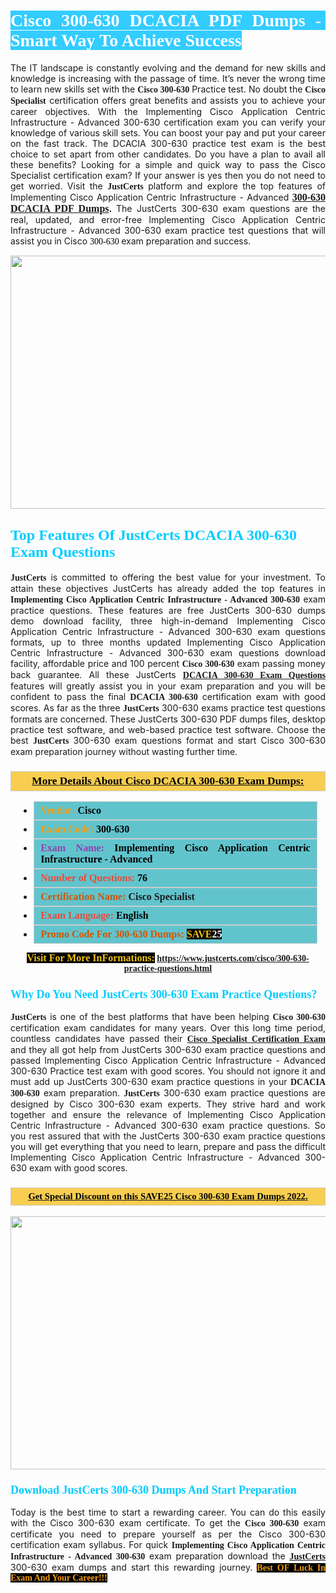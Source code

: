 <h1 style="text-align: justify;"><span style="color:#ffffff;"><span style="font-family:Georgia,serif;"><strong><span style="background-color:#33ccff;">Cisco 300-630 DCACIA PDF Dumps -&nbsp; Smart Way To Achieve Success</span></strong></span></span></h1>

<p style="text-align: justify;">The IT landscape is constantly evolving and the demand for new skills and knowledge is increasing with the passage of time. It&rsquo;s never the wrong time to learn new skills set with the&nbsp;<span style="font-family:Georgia,serif;"><strong>Cisco 300-630</strong></span>&nbsp;Practice test. No doubt the&nbsp;<span style="font-family:Georgia,serif;"><strong>Cisco Specialist</strong></span> certification offers great benefits and assists you to achieve your career objectives. With the Implementing Cisco Application Centric Infrastructure - Advanced 300-630 certification exam you can verify your knowledge of various skill sets. You can boost your pay and put your career on the fast track. The DCACIA 300-630 practice test exam is the best choice to set apart from other candidates. Do you have a plan to avail all these benefits? Looking for a simple and quick way to pass the Cisco Specialist certification exam? If your answer is yes then you do not need to get worried. Visit the <span style="font-family:Georgia,serif;"><span style="font-size:14px;"><strong>JustCerts</strong></span></span> platform and explore the top features of Implementing Cisco Application Centric Infrastructure - Advanced <span style="color:#000000;"><strong><span style="font-family:Georgia,serif;"><span style="font-size:16px;"><a href="https://www.justcerts.com/cisco/300-630-practice-questions.html">300-630 DCACIA PDF Dumps</a></span></span>.</strong></span><span style="color:#e74c3c;"><strong>&nbsp;</strong></span>The JustCerts 300-630 exam questions are the real, updated, and error-free Implementing Cisco Application Centric Infrastructure - Advanced 300-630 exam practice test questions that will assist you in Cisco <span style="color:#000000;"><span style="font-size:14px;"><span style="font-family:Georgia,serif;">300-630&nbsp;</span></span></span>exam preparation and success.</p>

<p style="text-align: center;"><a href="https://www.justcerts.com/cisco/300-630-practice-questions.html"><img alt="" src="https://i.imgur.com/3zmepCe.jpg" style="width: 720px; height: 405px;" /></a></p>

<h2 style="margin-right:0in; margin-left:0in"><span style="color:#00ccff;"><span style="font-family:Georgia,serif;"><strong><span style="font-size:18pt">Top Features Of JustCerts DCACIA 300-630 Exam Questions</span></strong></span></span></h2>

<p style="text-align: justify;"><span style="font-family:Georgia,serif;"><span style="font-size:14px;"><strong>JustCerts</strong></span></span> is committed to offering the best value for your investment. To attain these objectives JustCerts has already added the top features in <span style="font-family:Georgia,serif;"><strong>Implementing Cisco Application Centric Infrastructure - Advanced 300-630</strong></span> exam practice questions. These features are free JustCerts 300-630 dumps demo download facility, three high-in-demand Implementing Cisco Application Centric Infrastructure - Advanced 300-630 exam questions formats, up to three months updated Implementing Cisco Application Centric Infrastructure - Advanced 300-630 exam questions download facility, affordable price and 100 percent <span style="font-family:Georgia,serif;"><strong>Cisco 300-630</strong></span> exam passing money back guarantee. All these JustCerts <span style="font-family:Georgia,serif;"><strong><a href="https://www.justcerts.com/cisco/300-630-practice-questions.html">DCACIA 300-630 Exam Questions</a></strong></span> features will greatly assist you in your exam preparation and you will be confident to pass the final <span style="font-family:Georgia,serif;"><strong>DCACIA 300-630</strong></span> certification exam with good scores. As far as the three <span style="font-size:14px;"><span style="font-family:Georgia,serif;"><strong>JustCerts</strong></span></span> 300-630 exams practice test questions formats are concerned. These JustCerts 300-630 PDF dumps files, desktop practice test software, and web-based practice test software. Choose the best <span style="font-size:14px;"><span style="font-family:Georgia,serif;"><strong>JustCerts</strong></span></span> 300-630 exam questions format and start Cisco 300-630 exam preparation journey without wasting further time.</p>

<h3 style="background: #f7ce50; border: 1px solid rgb(204, 204, 204); padding: 5px 10px; text-align: center;"><span style="font-family:Georgia,serif;"><u><u><span style="color:#000000;"><span style="font-size:11pt"><span style="line-height:normal"><b><span style="font-size:13.0pt"><span cambria="">More Details About Cisco&nbsp;DCACIA 300-630 Exam Dumps:</span></span></b></span></span></span></u></u></span></h3>

<ul>
	<li style="margin:0cm 10pt">
	<div style="background:#61c4cd; border: 1px solid rgb(204, 204, 204); padding: 5px 10px; text-align: justify;"><span style="font-family:Georgia,serif;"><span style="font-size:11pt"><span style="line-height:normal"><b><span style="font-size:12.0pt"><span new="" roman="" times=""><span style="color:#f39c12;">Vendor:</span> <span style="color:#000000;">Cisco</span></span></span></b></span></span></span></div>
	</li>
	<li style="margin:0cm 10pt">
	<div style="background: #61c4cd; border: 1px solid rgb(204, 204, 204); padding: 5px 10px; text-align: justify;"><span style="font-family:Georgia,serif;"><span style="font-size:11pt"><span style="line-height:normal"><b><span style="font-size:12.0pt"><span new="" roman="" times=""><span style="color:#f39c12;">Exam Code:</span> <span style="color:#000000;">300-630</span></span></span></b></span></span></span></div>
	</li>
	<li style="margin:0cm 10pt">
	<div style="background: #61c4cd; border: 1px solid rgb(204, 204, 204); padding: 5px 10px; text-align: justify;"><span style="font-family:Georgia,serif;"><span style="font-size:11pt"><span style="line-height:normal"><b><span style="font-size:12.0pt"><span new="" roman="" times=""><span style="color:#8e44ad;">Exam Name:</span> <span style="color:#000000;">Implementing Cisco Application Centric Infrastructure - Advanced</span></span></span></b></span></span></span></div>
	</li>
	<li style="margin:0cm 10pt">
	<div style="background: #61c4cd; border: 1px solid rgb(204, 204, 204); padding: 5px 10px;"><span style="font-family:Georgia,serif;"><span style="font-size:11pt"><span style="line-height:normal"><b><span style="font-size:12.0pt"><span new="" roman="" times=""><span style="color:#e74c3c;">Number of Questions:</span><span style="color:#000000;"><span style="color:#f1c40f;"> </span>76</span></span></span></b></span></span></span></div>
	</li>
	<li style="margin:0cm 10pt">
	<div style="background: #61c4cd; border: 1px solid rgb(204, 204, 204); padding: 5px 10px; text-align: justify;"><span style="font-family:Georgia,serif;"><span style="font-size:11pt"><span style="line-height:normal"><b><span style="font-size:12.0pt"><span new="" roman="" times=""><span style="color:#d35400;">Certification Name:</span>&nbsp;Cisco Specialist</span></span></b></span></span></span></div>
	</li>
	<li style="margin:0cm 10pt">
	<div style="background: #61c4cd; border: 1px solid rgb(204, 204, 204); padding: 5px 10px; text-align: justify;"><span style="font-family:Georgia,serif;"><span style="font-size:11pt"><span style="line-height:normal"><b><span style="font-size:12.0pt"><span new="" roman="" times=""><span style="color:#e74c3c;">Exam Language:</span> <span style="color:#000000;">English</span></span></span></b></span></span></span></div>
	</li>
	<li style="margin:0cm 10pt">
	<div style="background: #61c4cd; border: 1px solid rgb(204, 204, 204); padding: 5px 10px;"><span style="font-family:Georgia,serif;"><span style="font-size:11pt"><span style="line-height:normal"><b><span style="font-size:12.0pt"><span new="" roman="" times=""><span style="color:#d35400;">Promo Code For 300-630 Dumps:</span><span style="color:#f1c40f;"> <span style="background-color:#000000;">SAVE</span></span><span style="color:#ffffff;"><span style="background-color:#000000;">25</span></span></span></span></b></span></span></span></div>
	</li>
</ul>

<p style="text-align: center;"><span style="font-family:Georgia,serif;"><strong><span style="font-size:16px;"><span style="color:#f1c40f;"><span style="background-color:#000000;">Visit For More InFormations:</span></span></span>&nbsp;<a href="https://www.justcerts.com/cisco/300-630-practice-questions.html">https://www.justcerts.com/cisco/300-630-practice-questions.html</a></strong></span></p>

<h3 style="margin-right:0in; margin-left:0in"><span style="color:#00ccff;"><span style="font-family:Georgia,serif;"><strong><span style="font-size:13.5pt">Why Do You Need JustCerts 300-630 Exam Practice Questions?</span></strong></span></span></h3>

<p style="text-align: justify;"><span style="font-size:14px;"><span style="font-family:Georgia,serif;"><strong>JustCerts</strong></span></span> is one of the best platforms that have been helping <span style="font-family:Georgia,serif;"><strong>Cisco 300-630</strong></span> certification exam candidates for many years. Over this long time period, countless candidates have passed their <a href="https://www.justcerts.com/cisco/cisco-specialist-certification-exams.html"><span style="font-size:14px;"><span style="font-family:Georgia,serif;"><strong>Cisco Specialist Certification Exam</strong></span></span></a> and they all got help from JustCerts 300-630 exam practice questions and passed Implementing Cisco Application Centric Infrastructure - Advanced 300-630 Practice test exam with good scores. You should not ignore it and must add up JustCerts 300-630 exam practice questions in your <span style="font-family:Georgia,serif;"><strong>DCACIA 300-630</strong></span> exam preparation. <span style="font-family:Georgia,serif;"><strong><span style="font-size:14px;">JustCerts</span></strong></span> 300-630 exam practice questions are designed by Cisco 300-630 exam experts. They strive hard and work together and ensure the relevance of Implementing Cisco Application Centric Infrastructure - Advanced 300-630 exam practice questions. So you rest assured that with the JustCerts 300-630 exam practice questions you will get everything that you need to learn, prepare and pass the difficult Implementing Cisco Application Centric Infrastructure - Advanced 300-630&nbsp;exam with good scores.</p>

<h3 style="background: rgb(247, 206, 80); border: 1px solid rgb(204, 204, 204); padding: 5px 10px; text-align: center;"><span style="font-family:Georgia,serif;"><u><span style="color:#000000;"><span style="font-size:11pt;"><span style="line-height:normal;"><b><span cambria="">Get Special Discount on this SAVE25 Cisco 300-630 Exam Dumps 2022.</span></b></span></span></span></u></span></h3>

<p style="text-align: center;"><a href="https://www.justcerts.com/cisco/300-630-practice-questions.html"><img alt="" src="https://i.imgur.com/fQyYzMS.jpg" style="width: 720px; height: 405px;" /></a></p>

<h3 style="margin-right:0in; margin-left:0in"><span style="color:#00ccff;"><span style="font-family:Georgia,serif;"><strong><span style="font-size:13.5pt">Download JustCerts 300-630 Dumps And Start Preparation</span></strong></span></span></h3>

<p style="text-align: justify;">Today is the best time to start a rewarding career. You can do this easily with the Cisco 300-630 exam certificate. To get the <span style="font-family:Georgia,serif;"><strong>Cisco 300-630</strong></span> exam certificate you need to prepare yourself as per the Cisco 300-630 certification exam syllabus. For quick <span style="font-family:Georgia,serif;"><strong>Implementing Cisco Application Centric Infrastructure - Advanced 300-630</strong></span> exam preparation download the <a href="https://www.justcerts.com/"><strong><span style="font-family:Georgia,serif;"><span style="font-size:14px;">JustCerts</span></span></strong></a> 300-630 exam dumps and start this rewarding journey. <span style="color:#f39c12;"><span style="font-family:Georgia,serif;"><span style="font-size:14px;"><strong><span style="background-color:#000000;">Best OF&nbsp;Luck In Exam And Your Career!!!</span></strong></span></span></span></p>
